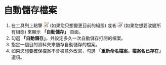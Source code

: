 # 自動儲存檔案

1. 在工具列上點擊
![Properties for Current Configuration](../../images/properties.png)
(如果您只想變更目前的組態) 或者
![Properties for All Configuration](../../images/allproperties.png)
(如果您想要改變所有組態) 來顯示 **「自動儲存」** 頁面。
2. 勾選 **「自動儲存」**，并設定多久一次自動儲存打開的檔案。
3. 指定一個目的資料夾來儲存自動儲存的檔案。
4. 如果您想要確保檔案不會被意外改寫，勾選 **「重新命名檔案，檔案名已存在」** 選項。
